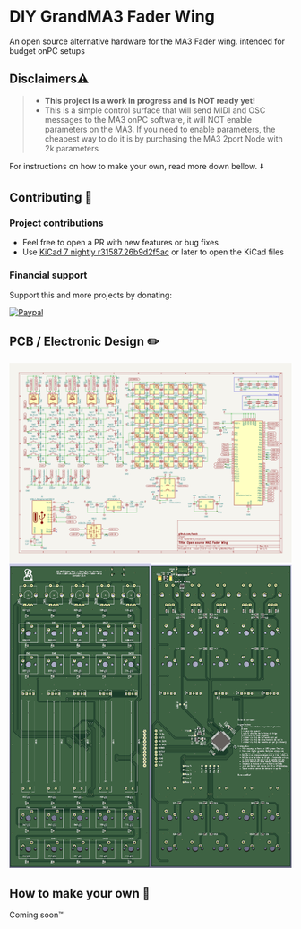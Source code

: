# DIY GrandMA3 Fader Wing

An open source alternative hardware for the MA3 Fader wing. intended for budget onPC setups

## Disclaimers⚠️

> - **This project is a work in progress and is NOT ready yet!**
> - This is a simple control surface that will send MIDI and OSC messages to the MA3 onPC software, it will NOT enable parameters on the MA3. If you need to enable parameters, the cheapest way to do it is by purchasing the MA3 2port Node with 2k parameters

For instructions on how to make your own, read more down bellow. ⬇️

## Contributing 🤝

### Project contributions

- Feel free to open a PR with new features or bug fixes
- Use [KiCad 7 nightly r31587.26b9d2f5ac](https://downloads.kicad.org/kicad/windows/explore/nightlies/download/kicad-nightly-r31587.26b9d2f5ac-x86_64.exe) or later to open the KiCad files

### Financial support

Support this and more projects by donating:

[![Paypal](https://user-images.githubusercontent.com/8310271/225498353-9d0a672d-ed45-4fed-9838-11d71ee49c28.png)](https://www.paypal.com/donate/?hosted_button_id=683D7S6KLX7EA)

## PCB / Electronic Design ✏️

![Revision 0.4](KiCad/Image%20Exports/Revision%200.4.png)
![Revision 0.4 PCB](KiCad/Image%20Exports/Revision%200.4%20PCB.png)

## How to make your own 🚀

Coming soon™
